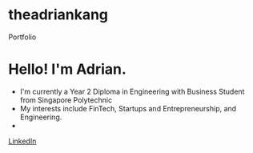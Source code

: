 # theadriankang
 Portfolio


# Hello! I'm Adrian.

- I'm currently a Year 2 Diploma in Engineering with Business Student from Singapore Polytechnic
- My interests include FinTech, Startups and Entrepreneurship, and Engineering.
- 








[LinkedIn](https://www.linkedin.com/in/theadriankang/)


